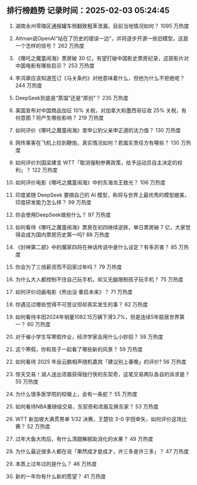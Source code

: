 
## 排行榜趋势 记录时间：2025-02-03 05:24:45
  
  1. 湖南永州零陵区通报罐车侧翻致粗苯泄漏，目前当地情况如何？ 1095 万热度
    
  2. Altman说OpenAI“站在了历史的错误一边”，并将逐步开源一些旧模型，这是一个怎样的信号？ 262 万热度
    
  3. 《哪吒之魔童闹海》票房破 30 亿，有望打破中国影史票房纪录，这部影片对中国电影有哪些启示？ 253 万热度
    
  4. 李鸿章应该知道签订《马关条约》对他意味着什么，但他为什么不拒绝呢？ 244 万热度
    
  5. DeepSeek到底是“蒸馏”还是“原创”？ 235 万热度
    
  6. 美国宣布对中国商品加征 10% 关税，对加拿大和墨西哥征收 25% 关税，有何意图？将产生哪些影响？ 219 万热度
    
  7. 如何评价《哪吒之魔童闹海》里申公豹父亲申正道的法力值？ 130 万热度
    
  8. 网传乘客在飞机上捡到鞭炮，真实情况如何？若属实责任方有哪些？ 130 万热度
    
  9. 如何评价刘国梁建言 WTT「取消强制参赛政策，给予运动员自主决定的权利」？ 122 万热度
    
  10. 如何评价电影《哪吒之魔童闹海》中的东海龙王敖光？ 106 万热度
    
  11. 印度紧随 DeepSeek 要搞自己的 AI 模型，称将与世界上最优秀的模型媲美，印度研发能力怎么样？ 99 万热度
    
  12. 你会使用DeepSeek做些什么？ 97 万热度
    
  13. 如何看待《哪吒之魔童闹海》票房在初四继续逆跌，单日票房破 7 亿，大家觉得会成为国内票房历史第一吗? 88 万热度
    
  14. 《封神第二部》中的魔家四将在神话传说中是什么设定？有多厉害？ 85 万热度
    
  15. 你会为了三倍薪资而不回家过年吗？ 79 万热度
    
  16. 为什么大人都控制不住自己玩手机，却又无脑限制孩子玩手机？ 75 万热度
    
  17. 如何评价动画电影《熊出没·重启未来》？ 71 万热度
    
  18. 你遇见过哪些觉得不可思议但却真实发生的事？ 62 万热度
    
  19. 如何看待丰田2024年销量1082.15万辆下滑3.7%，但是连续5年稳居世界第一？ 60 万热度
    
  20. 对于催小学生写寒假作业，经济学家会用什么小妙招？ 59 万热度
    
  21. 这个寒假，你和孩子一起看了哪些新的风景？ 59 万热度
    
  22. 如何看待 2025 年岳云鹏相声随机嘉宾「建议别上春晚」的评价? 56 万热度
    
  23. 惊天交易！湖人送出浓眉获得独行侠的东契奇，这笔交易两队各自的诉求是？ 55 万热度
    
  24. 为什么很多医学院的校徽上，会有一条蛇？ 55 万热度
    
  25. 如何看待NBA重磅级交易，东契奇和浓眉互换东家？ 53 万热度
    
  26. WTT 新加坡大满贯男单 1/32 决赛，王楚钦 3-0 宇田幸矢，如何评价这场比赛？ 52 万热度
    
  27. 过年大鱼大肉后，有什么清甜解腻助消化的水果？ 49 万热度
    
  28. 为什么最近很多人都在说「果然成才是成才，许三多是许三多」？ 47 万热度
    
  29. 本质上过年过的是什么？ 46 万热度
    
  30. 新的一年你有什么新的愿望？ 41 万热度
    
